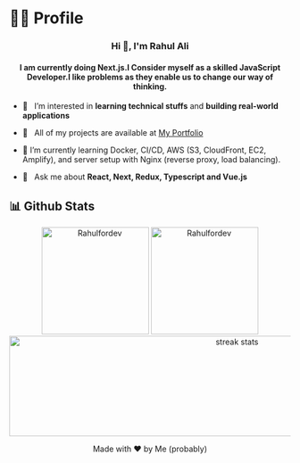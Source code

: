 <H1> 👨‍💻 Profile </H1>
 
<h3 align="center">Hi 👋, I'm Rahul Ali</h3>

<h4 align = "center" >I am currently doing Next.js.I Consider myself as a skilled JavaScript Developer.I like problems as they enable us to change our way of thinking.</h4>


 - 👀 &nbsp; I’m interested in **learning technical stuffs** and **building real-world applications**

 - 🌱 &nbsp; All of my projects are available at [My Portfolio](https://rahulfordev.vercel.app/)

- 🌱 I’m currently learning Docker, CI/CD, AWS (S3, CloudFront, EC2, Amplify), and server setup with Nginx (reverse proxy, load balancing).

 - 💬 &nbsp; Ask me about **React, Next, Redux, Typescript and Vue.js**

## 📊 Github Stats

<div align="center">
  <img src="https://github-readme-stats.vercel.app/api?username=Rahulfordev&show_icons=true&locale=en&theme=react" alt="Rahulfordev" height="192px"/>
 <img src="https://github-readme-stats.vercel.app/api/top-langs?username=Rahulfordev&show_icons=true&locale=en&layout=compact&theme=react" alt="Rahulfordev" height="192px"/>
 <img width="800" height="180" src="https://github-readme-streak-stats-salesp07.vercel.app/?user=Rahulfordev&count_private=true&theme=react&border_radius=10" alt="streak stats"/>
</div>

<p align="center">Made with ❤️ by Me (probably)</p>
